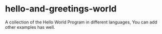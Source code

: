 # hello-and-greetings-world
A collection of the Hello World Program in different languages,  You can add other examples has well.
